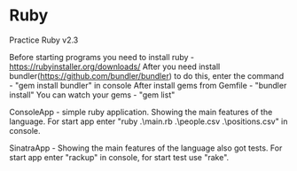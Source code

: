 # Ruby
Practice Ruby v2.3

Before starting programs you need to install ruby - https://rubyinstaller.org/downloads/
After you need install bundler(https://github.com/bundler/bundler) to do this, enter the command - "gem install bundler" in console
After install gems from Gemfile - "bundler install"
You can watch your gems - "gem list"

ConsoleApp - simple ruby application. Showing the main features of the language. For start app enter "ruby .\main.rb .\people.csv .\positions.csv" in console.

SinatraApp - Showing the main features of the language also got tests. For start app enter "rackup" in console, for start test use "rake".